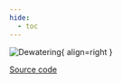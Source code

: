 ```yaml
---
hide:
  - toc
---
```


![Dewatering](../../assets/images/sludge_storage.drawio.svg){ align=right }

[Source code](/reference/bsm2_python/bsm2/storage_bsm2)
